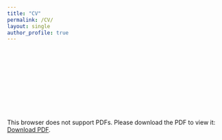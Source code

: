 ```yaml
---
title: "CV"
permalink: /CV/
layout: single
author_profile: true
---
```


<object data="https://hydoh.github.io//assets/CV.pdf" type="application/pdf" width="800px" height="800px">
    <embed src="https://hydoh.github.io//assets/CV.pdf">
        <p>This browser does not support PDFs. Please download the PDF to view it: <a href="https://hydoh.github.io//assets/CV.pdf">Download PDF</a>.</p>
    </embed>
</object>